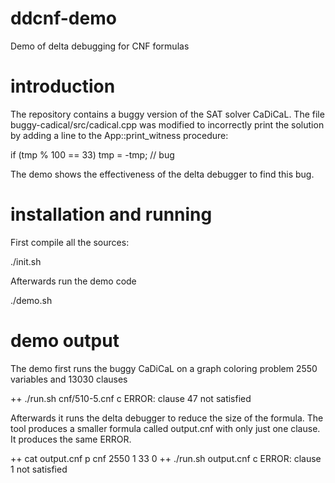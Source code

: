 # ddcnf-demo
Demo of delta debugging for CNF formulas

# introduction

The repository contains a buggy version of the SAT
solver CaDiCaL. The file buggy-cadical/src/cadical.cpp
was modified to incorrectly print the solution by 
adding a line to the App::print_witness procedure:

  if (tmp % 100 == 33) tmp = -tmp; // bug

The demo shows the effectiveness of the delta
debugger to find this bug.

# installation and running

First compile all the sources:

  ./init.sh

Afterwards run the demo code

  ./demo.sh


# demo output

The demo first runs the buggy CaDiCaL on a graph 
coloring problem 2550 variables and 13030 clauses

++ ./run.sh cnf/510-5.cnf
c ERROR: clause 47 not satisfied

Afterwards it runs the delta debugger to reduce
the size of the formula. The tool produces a 
smaller formula called output.cnf with only just
one clause. It produces the same ERROR.

++ cat output.cnf
p cnf 2550 1
33 0
++ ./run.sh output.cnf
c ERROR: clause 1 not satisfied


